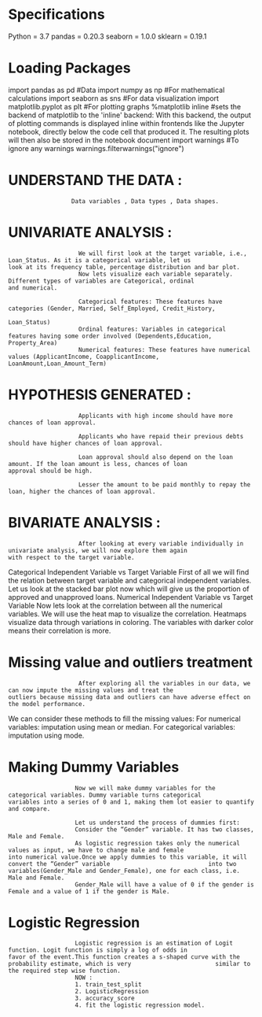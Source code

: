 # Specifications

Python = 3.7
pandas = 0.20.3
seaborn = 1.0.0
sklearn = 0.19.1


# Loading Packages

import pandas as pd                    #Data
import numpy as np                     #For mathematical calculations 
import seaborn as sns                  #For data visualization 
import matplotlib.pyplot as plt        #For plotting graphs 
%matplotlib inline                     #sets the backend of matplotlib to the 'inline' backend: With this backend, the output                                         of plotting commands is displayed inline within frontends like the Jupyter notebook,                                         directly below the code cell that produced it. The resulting plots will then also be                                         stored in the notebook document
import warnings                        #To ignore any warnings 
warnings.filterwarnings("ignore")



# UNDERSTAND THE DATA : 

                      Data variables , Data types , Data shapes.

                    

# UNIVARIATE ANALYSIS : 
                        We will first look at the target variable, i.e., Loan_Status. As it is a categorical variable, let us                         look at its frequency table, percentage distribution and bar plot.                                                     
                        Now lets visualize each variable separately. Different types of variables are Categorical, ordinal                           and numerical.

                        Categorical features: These features have categories (Gender, Married, Self_Employed, Credit_History,                                                                                                                              
                                                                                                                 Loan_Status)
                        Ordinal features: Variables in categorical features having some order involved (Dependents,Education,                                                                                                                Property_Area)
                        Numerical features: These features have numerical values (ApplicantIncome, CoapplicantIncome,                                                                                                          LoanAmount,Loan_Amount_Term)
                      
# HYPOTHESIS GENERATED : 

                        Applicants with high income should have more chances of loan approval.
                        
                        Applicants who have repaid their previous debts should have higher chances of loan approval.
                        
                        Loan approval should also depend on the loan amount. If the loan amount is less, chances of loan                             approval should be high.
                        
                        Lesser the amount to be paid monthly to repay the loan, higher the chances of loan approval.        
                    
# BIVARIATE ANALYSIS : 
                        After looking at every variable individually in univariate analysis, we will now explore them again                           with respect to the target variable.                   
  Categorical Independent Variable vs Target Variable
                        First of all we will find the relation between target variable and categorical independent variables.                         Let us look at the stacked bar plot now which will give us the proportion of approved and unapproved                         loans.
  Numerical Independent Variable vs Target Variable
                        Now lets look at the correlation between all the numerical variables. We will use the heat map to                             visualize the correlation. Heatmaps visualize data through variations in coloring. The variables                             with darker color means their correlation is more.
                 
 # Missing value and outliers treatment
                        After exploring all the variables in our data, we can now impute the missing values and treat the                             outliers because missing data and outliers can have adverse effect on the model performance.
                        
   We can consider these methods to fill the missing values:
                       For numerical variables: imputation using mean or median.
                       For categorical variables: imputation using mode.
                       
 # Making Dummy Variables
                       Now we will make dummy variables for the categorical variables. Dummy variable turns categorical                              variables into a series of 0 and 1, making them lot easier to quantify and compare. 
                       
                       Let us understand the process of dummies first:
                       Consider the “Gender” variable. It has two classes, Male and Female.
                       As logistic regression takes only the numerical values as input, we have to change male and female                            into numerical value.Once we apply dummies to this variable, it will convert the “Gender” variable                            into two variables(Gender_Male and Gender_Female), one for each class, i.e. Male and Female.
                       Gender_Male will have a value of 0 if the gender is Female and a value of 1 if the gender is Male.
                       
  # Logistic Regression 
                       Logistic regression is an estimation of Logit function. Logit function is simply a log of odds in                            favor of the event.This function creates a s-shaped curve with the probability estimate, which is very                        similar to the required step wise function.
                       NOW : 
                       1. train_test_split  
                       2. LogisticRegression
                       3. accuracy_score
                       4. fit the logistic regression model.
                   
